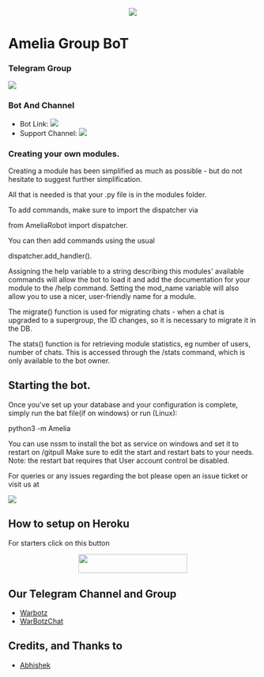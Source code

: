 <p align="center">
  <img src="https://telegra.ph/file/329647a798cccb101aecf.jpg">
</p>

# Amelia Group BoT

### Telegram Group
<p align="left">
<a href="https://t.me/camila_support" alt="Telegram!"> <img src="https://aleen42.github.io/badges/src/telegram.svg" /> </a>

### Bot And Channel 
* Bot Link:  <a href="http://t.me/AmeliaGroup_bot" alt=" Amelia "> <img src="https://img.shields.io/badge/%F0%9F%A4%96%20-AmeliaRobot-blue" /> </a>
* Support Channel: <a  href="https://t.me/warbotz" alt="Help Centre Logs"> <img  src="https://img.shields.io/badge/%F0%9F%92%A1-Ameliagroupbot%20Update%20Channel-9cf" /> </a>

### Creating your own modules.

Creating a module has been simplified as much as possible - but do not hesitate to suggest further simplification.

All that is needed is that your .py file is in the modules folder.

To add commands, make sure to import the dispatcher via

from AmeliaRobot import dispatcher.

You can then add commands using the usual

dispatcher.add_handler().

Assigning the help variable to a string describing this modules' available
commands will allow the bot to load it and add the documentation for
your module to the /help command. Setting the mod_name variable will also allow you to use a nicer, user-friendly name for a module.

The migrate() function is used for migrating chats - when a chat is upgraded to a supergroup, the ID changes, so 
it is necessary to migrate it in the DB.

The stats() function is for retrieving module statistics, eg number of users, number of chats. This is accessed 
through the /stats command, which is only available to the bot owner.

## Starting the bot.

Once you've set up your database and your configuration is complete, simply run the bat file(if on windows) or run (Linux):

python3 -m Amelia

You can use nssm to install the bot as service on windows and set it to restart on /gitpull 
Make sure to edit the start and restart bats to your needs. 
Note: the restart bat requires that User account control be disabled.

For queries or any issues regarding the bot please open an issue ticket or visit us at <p align="left">
<a href="https://t.me/camila_support" alt="Telegram!"> <img src="https://aleen42.github.io/badges/src/telegram.svg" /> </a>

## How to setup on Heroku 
For starters click on this button 

<p align="center"><a href="https://heroku.com/deploy?template=https://github.com/war-legend/AmeliaRobot"> <img src="https://img.shields.io/badge/Deploy%20To%20Heroku-black?style=for-the-badge&logo=heroku" width="220" height="38.45"/></a></p>


## Our Telegram Channel and Group

* [Warbotz](https://telegram.dog/warbotz)
* [WarBotzChat](https://telegram.dog/camila_support)

## Credits, and Thanks to 
*   [Abhishek](https://telegram.dog/itsmelegend)







